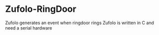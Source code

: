 # Zufolo-RingDoor
Zufolo generates an event when ringdoor rings
Zufolo is written in C and need a serial hardware

